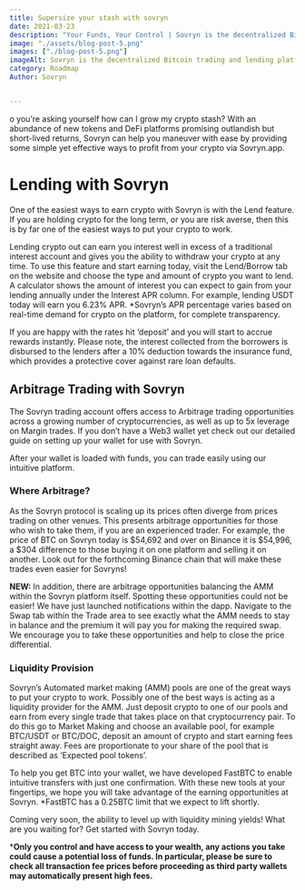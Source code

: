 ```yaml
---
title: Supersize your stash with sovryn
date: 2021-03-23
description: "Your Funds, Your Control | Sovryn is the decentralized Bitcoin trading and lending platform"
image: "./assets/blog-post-5.png"
images: ["./blog-post-5.png"]
imageAlt: Sovryn is the decentralized Bitcoin trading and lending platform.
category: Roadmap
Author: Sovryn


---
```

o you’re asking yourself how can I grow my crypto stash? With an abundance of new tokens and DeFi platforms promising outlandish but short-lived returns, Sovryn can help you maneuver with ease by providing some simple yet effective ways to profit from your crypto via Sovryn.app.


# Lending with Sovryn
One of the easiest ways to earn crypto with Sovryn is with the Lend feature. If you are holding crypto for the long term, or you are risk averse, then this is by far one of the easiest ways to put your crypto to work.

Lending crypto out can earn you interest well in excess of a traditional interest account and gives you the ability to withdraw your crypto at any time. To use this feature and start earning today, visit the Lend/Borrow tab on the website and choose the type and amount of crypto you want to lend. A calculator shows the amount of interest you can expect to gain from your lending annually under the Interest APR column. For example, lending USDT today will earn you 6.23% APR. *Sovryn’s APR percentage varies based on real-time demand for crypto on the platform, for complete transparency.

If you are happy with the rates hit ‘deposit’ and you will start to accrue rewards instantly. Please note, the interest collected from the borrowers is disbursed to the lenders after a 10% deduction towards the insurance fund, which provides a protective cover against rare loan defaults.

## Arbitrage Trading with Sovryn

The Sovryn trading account offers access to Arbitrage trading opportunities across a growing number of cryptocurrencies, as well as up to 5x leverage on Margin trades. If you don’t have a Web3 wallet yet check out our detailed guide on setting up your wallet for use with Sovryn.


After your wallet is loaded with funds, you can trade easily using our intuitive platform.

### Where Arbitrage?
As the Sovryn protocol is scaling up its prices often diverge from prices trading on other venues. This presents arbitrage opportunities for those who wish to take them, if you are an experienced trader. For example, the price of BTC on Sovryn today is $54,692 and over on Binance it is $54,996, a $304 difference to those buying it on one platform and selling it on another. Look out for the forthcoming Binance chain that will make these trades even easier for Sovryns!


**NEW:** In addition, there are arbitrage opportunities balancing the AMM within the Sovryn platform itself. Spotting these opportunities could not be easier! We have just launched notifications within the dapp. Navigate to the Swap tab within the Trade area to see exactly what the AMM needs to stay in balance and the premium it will pay you for making the required swap. We encourage you to take these opportunities and help to close the price differential.
### Liquidity Provision
Sovryn’s Automated market making (AMM) pools are one of the great ways to put your crypto to work. Possibly one of the best ways is acting as a liquidity provider for the AMM. Just deposit crypto to one of our pools and earn from every single trade that takes place on that cryptocurrency pair. To do this go to Market Making and choose an available pool, for example BTC/USDT or BTC/DOC, deposit an amount of crypto and start earning fees straight away. Fees are proportionate to your share of the pool that is described as ‘Expected pool tokens’.

To help you get BTC into your wallet, we have developed FastBTC to enable intuitive transfers with just one confirmation. With these new tools at your fingertips, we hope you will take advantage of the earning opportunities at Sovryn. *FastBTC has a 0.25BTC limit that we expect to lift shortly.


Coming very soon, the ability to level up with liquidity mining yields!
What are you waiting for? Get started with Sovryn today.

***Only you control and have access to your wealth, any actions you take could cause a potential loss of funds. In particular, please be sure to check all transaction fee prices before proceeding as third party wallets may automatically present high fees.**